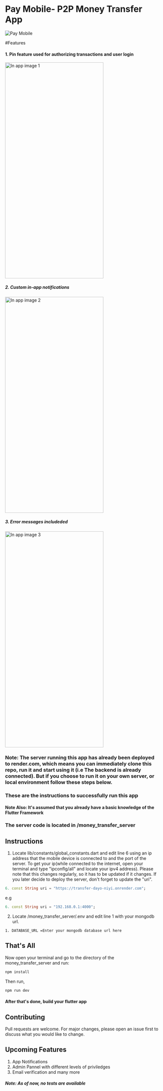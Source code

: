 # Pay Mobile- P2P Money Transfer App
<img src="/assets/images/Pay Mobile advert.png" alt="Pay Mobile" title="Pay Mobile">

#Features
#### 1. Pin feature used for authorizing transactions and user login
<img src="/assets/images/confirm_pin_showcase.png" alt="In app image 1" title="In app image 1" width="320" height="700">

##### 2. Custom in-app notifications
<img src="/assets/images/transfer_nitification_image.png" alt="In app image 2" title="In app image 2" width="320" height="700">

##### 3. Error messages includeded
<img src="/assets/images/error_message_showcase.png" alt="In app image 3" title="In app image 3" width="320" height="700">

### Note: The server running this app has already been deployed to render.com, which means you can immediately clone this repo, run it and start using it (i.e The backend is already connected). But if you choose to run it on your own server, or local environment follow these steps below.

### These are the instructions to successfully run this app
#### Note Also: It's assumed that you already have a basic knowledge of the Flutter Framework

### The server code is located in /money_transfer_server

## Instructions
1. Locate lib/constants/global_constants.dart and edit line 6 using an ip address that the mobile device is connected to and the port of the server. To get your ip(while connected to the internet, open your terminal and type "ipconflg/all" and locate your ipv4 address). Please note that this changes regularly, so it has to be updated if it changes. If you later decide to deploy the server, don't forget to update the "uri".
```dart
6. const String uri = "https://transfer-dayo-niyi.onrender.com";
````
e.g
```dart
6. const String uri = "192.168.0.1:4000";
````


2. Locate /money_transfer_server/.env and edit line 1 with your mongodb url.
```
1. DATABASE_URL =Enter your mongodb database url here 
````

## That's All

Now open your terminal and go to the directory of the money_transfer_server and run:

```bash
npm install
```
Then run,

```bash
npm run dev
```
#### After that's done, build your flutter app


## Contributing

Pull requests are welcome. For major changes, please open an issue first
to discuss what you would like to change.

## Upcoming Features
1. App Notifications
2. Admin Pannel with different levels of priviledges
3. Email verification and many more

##### Note: As of now, no tests are available

